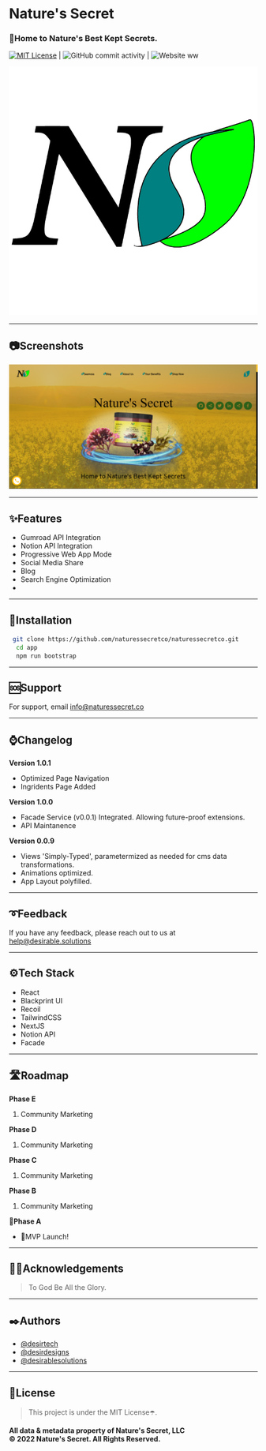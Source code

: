 
# Nature's Secret

### 🌿Home to Nature's Best Kept Secrets.

 [![MIT License](https://img.shields.io/badge/License-MIT-green.svg)](https://choosealicense.com/licenses/mit/) | ![GitHub commit activity](https://img.shields.io/github/commit-activity/w/naturessecretco/naturessecret.co?color=green&label=activity&logo=github&logoColor=yellow&style=plastic) | ![Website](https://img.shields.io/website?down_color=red&down_message=fuck%21&label=status&logo=git&logoColor=yellow&up_message=systems%20online&url=https%3A%2F%2Fnaturessecret.co) ww

<img src="./docs/logo.png" />

---

## 📷Screenshots

![App Screenshot](./docs/screenshot.png)

---

## ✨Features

* Gumroad API Integration
* Notion API Integration
* Progressive Web App Mode
* Social Media Share
* Blog
* Search Engine Optimization
* 

---


## 🔨Installation


```bash
 git clone https://github.com/naturessecretco/naturessecretco.git
  cd app
  npm run bootstrap
```

---
    
## 🆘Support

For support, email info@naturessecret.co

---

## ⌚Changelog


**Version 1.0.1**
* Optimized Page Navigation
* Ingridents Page Added


**Version 1.0.0**
* Facade Service (v0.0.1) Integrated. Allowing future-proof extensions.
* API Maintanence 


**Version 0.0.9**
* Views 'Simply-Typed', parametermized as needed for cms data transformations. 
* Animations optimized. 
* App Layout polyfilled. 

---

## ➰Feedback

If you have any feedback, please reach out to us at help@desirable.solutions

---

## ⚙️Tech Stack

* React
* Blackprint UI
* Recoil
* TailwindCSS
* NextJS
* Notion API
* Facade 
  
---

## 🛣️Roadmap


**Phase E**
1. Community Marketing 

**Phase D**
1. Community Marketing 


**Phase C**
1. Community Marketing 


**Phase B**
1. Community Marketing 


📍**Phase A**  
* 🎉MVP Launch!

---



## 🙏🏿Acknowledgements

 > To God Be All the Glory. 

---

## ✒️Authors

- [@desirtech](https://www.github.com/desir-tech)
- [@desirdesigns](https://www.github.com/desir-designs)
- [@desirablesolutions](https://www.github.com/desirablesolutions)


---

## 📜License

> This project is under the MIT License☂️. 

**All data & metadata property of Nature's Secret, LLC**<br/>
**©️ 2022 Nature's Secret. All Rights Reserved.**

